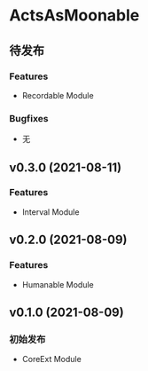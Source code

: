 # ActsAsMoonable


## 待发布

### Features
* Recordable Module

### Bugfixes
* 无


## v0.3.0 (2021-08-11)

### Features
* Interval Module


## v0.2.0 (2021-08-09)

### Features
* Humanable Module


## v0.1.0 (2021-08-09)

### 初始发布

* CoreExt Module
